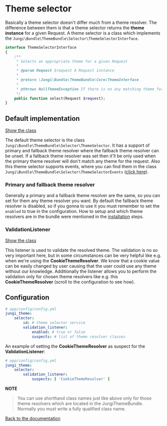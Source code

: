 Theme selector
==============

Basically a theme selector doesn't differ much from a theme resolver. The difference between them is that a theme
selector returns the **theme instance** for a given Request. A theme selector is a class which implements the
`Jungi\Bundle\ThemeBundle\Selector\ThemeSelectorInterface`.
 
```php
interface ThemeSelectorInterface
{
    /**
     * Selects an appropriate theme for a given Request
     *
     * @param Request $request A Request instance
     *
     * @return \Jungi\Bundle\ThemeBundle\Core\ThemeInterface
     *
     * @throws NullThemeException If there is no any matching theme for the request
     */
    public function select(Request $request);
}
```

Default implementation
----------------------

[Show the class](https://github.com/piku235/JungiThemeBundle/blob/master/Selector/ThemeSelector.php)

The default theme selector is the class `Jungi\Bundle\ThemeBundle\Selector\ThemeSelector`. It has a support of primary and 
fallback theme resolver where the fallback theme resolver can be unset. If a fallback theme resolver was set then it'll 
be only used when the primary theme resolver will don't match any theme for the request. Also this theme selector supports 
events, where you can find them in the class `Jungi\Bundle\ThemeBundle\Selector\ThemeSelectorEvents` ([click here](https://github.com/piku235/JungiThemeBundle/blob/master/Selector/ThemeSelectorEvents.php)).

### Primary and fallback theme resolver

Generally a primary and a fallback theme resolver are the same, so you can set for them any theme resolver you want. 
By default the fallback theme resolver is disabled, so if you gonna to use it you must remember to set the `enabled` to 
true in the configuration. How to setup and which theme resolvers are in the bundle were mentioned in the [installation](https://github.com/piku235/JungiThemeBundle/blob/master/Resources/doc/installation.md#step-3-configuration)
steps.

### ValidationListener

[Show the class](https://github.com/piku235/JungiThemeBundle/blob/master/Selector/EventListener/ValidationListener.php)

This listener is used to validate the resolved theme. The validation is no so very important here, but in some circumstances 
can be very helpful like e.g. when we're using the **CookieThemeResolver**. We know that a cookie value can be easily 
changed by user causing that the user could use any theme without our knowledge. Additionally the listener allows you to 
perform the validation only for chosen theme resolvers like e.g. this **CookieThemeResolver** (scroll to the configuration
to see how).

Configuration
-------------

```yaml
# app/config/config.yml
jungi_theme:
    selector:
        id: # theme selector service
        validation_listener:
            enabled: # true or false
            suspects: # list of theme resolver classes
```

An example of setting the **CookieThemeResolver** as suspect for the **ValidationListener**:

```yaml
# app/config/config.yml
jungi_theme:
    selector:
        validation_listener:
            suspects: [ 'CookieThemeResolver' ]
```

**NOTE**

> You can use shorthand class names just like above only for those theme resolvers which are located in the JungiThemeBundle.
> Normally you must write a fully qualified class name.

[Back to the documentation](https://github.com/piku235/JungiThemeBundle/blob/master/Resources/doc/index.md)